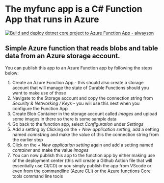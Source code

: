 # The myfunc app is a C# Function App that runs in Azure

[![Build and deploy dotnet core project to Azure Function App - alwayson](https://github.com/sayedimac/myfunc/actions/workflows/main_alwayson.yml/badge.svg)](https://github.com/sayedimac/myfunc/actions/workflows/main_alwayson.yml)

## Simple Azure function that reads blobs and table data from an Azure storage account. 
You can publish this app to an Azure Function app by following the steps below:

1. Create an Azure Function App  - this should also create a storage account that will manage the state of Durable Functions should you want to make use of those
2. Navigate to the Storage account and copy the connection string from *Security & Networking / Keys* - you will use this next when you configure the Function App
3. Create Blob Container in the storage account called *images* and upload some images in there so there is some sample data  
4. Go back to the function app, select *Configuration* under *Settings*
5. Add a setting by Clicking on the *+ New application setting*, add a setting named *connstring* and make the value of this the connection string from the earlier step
6. Click on the *+ New application setting* again and add a setting named *container* and make the value *images*
7. You can now publish this app to the function app by either making use of the deployment center (this will create a Github Action file that will essentially use CI/CD) or you simply publish the app from VScode or even from the commandline (Azure CLI) or the Azure functions Core tools command line tools   


